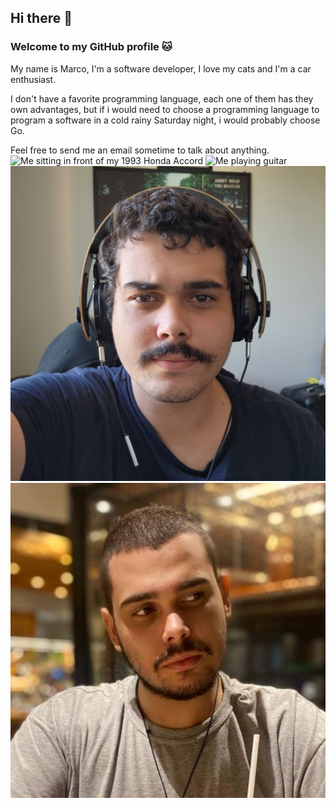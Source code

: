 ## Hi there 👋
### Welcome to my GitHub profile 🐱

My name is Marco, I'm a software developer, I love my cats and I'm a car enthusiast.

I don't have a favorite programming language, each one of them has they own advantages, but if i would need to choose a programming language to program a software in a cold rainy Saturday night, i would probably choose Go.

Feel free to send me an email sometime to talk about anything.
![Me sitting in front of my 1993 Honda Accord](https://raw.githubusercontent.com/marcoagpegoraro/marcoagpegoraro/main/Screenshot%20at%20Jul%2013%2000-02-20.png)
![Me playing guitar](https://github.com/marcoagpegoraro/marcoagpegoraro/blob/main/Screenshot%20at%20Jul%2013%2000-02-20.png?raw=true)
![Me with a mustache](https://github.com/marcoagpegoraro/marcoagpegoraro/blob/main/photo_2023-12-13%2017.30.25.jpeg?raw=true)
![Me hairless](https://github.com/marcoagpegoraro/marcoagpegoraro/blob/main/profile-pic(1).jpg?raw=true)

<!--
**marcoagpegoraro/marcoagpegoraro** is a ✨ _special_ ✨ repository because its `README.md` (this file) appears on your GitHub profile.

Here are some ideas to get you started:

- 🔭 I’m currently working on ...
- 🌱 I’m currently learning ...
- 👯 I’m looking to collaborate on ...
- 🤔 I’m looking for help with ...
- 💬 Ask me about ...
- 📫 How to reach me: ...
- 😄 Pronouns: ...
- ⚡ Fun fact: ...
-->
